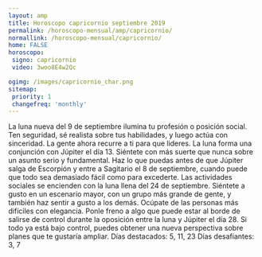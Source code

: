 ```yaml
---
layout: amp
title: Horoscopo capricornio septiembre 2019 
permalink: /horoscopo-mensual/amp/capricornio/
normallink: /horoscopo-mensual/capricornio/
home: FALSE
horoscopo:
 signo: capricornio
 video: 3woo8E4w2Qc

ogimg: /images/capricornio_char.png
sitemap:
 priority: 1
 changefreq: 'monthly'
---
```



La luna nueva del 9 de septiembre ilumina tu profesión o posición social. Ten seguridad, sé realista sobre tus habilidades, y luego actúa con sinceridad. La gente ahora recurre a ti para que lideres. 
La luna forma una conjunción con Júpiter el día 13. Siéntete con más suerte que nunca sobre un asunto serio y fundamental. Haz lo que puedas antes de que Júpiter salga de Escorpión y entre a Sagitario el 8 de septiembre, cuando puede que todo sea demasiado fácil como para excederte. 
Las actividades sociales se encienden con la luna llena del 24 de septiembre. Siéntete a gusto en un escenario mayor, con un grupo más grande de gente, y también haz sentir a gusto a los demás. Ocúpate de las personas más difíciles con elegancia. 
Ponle freno a algo que puede estar al borde de salirse de control durante la oposición entre la luna y Júpiter el día 28. Si todo ya está bajo control, puedes obtener una nueva perspectiva sobre planes que te gustaría ampliar. 
Días destacados: 5, 11, 23
Días desafiantes: 3, 7
